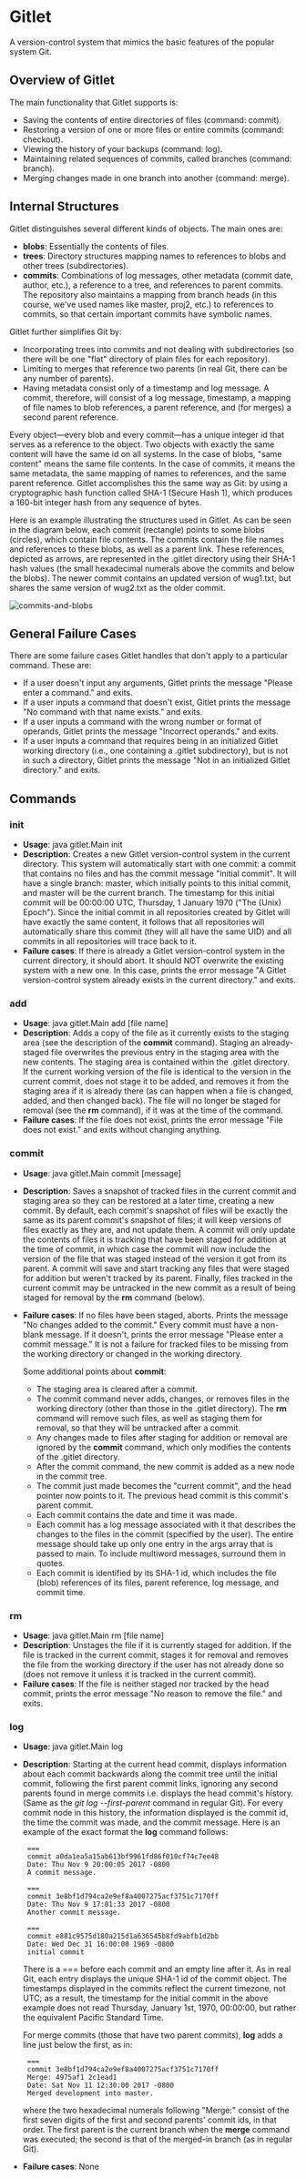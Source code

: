 # Gitlet
A version-control system that mimics the basic features of the popular system Git.

## Overview of Gitlet
The main functionality that Gitlet supports is:
- Saving the contents of entire directories of files (command: commit).
- Restoring a version of one or more files or entire commits (command: checkout).
- Viewing the history of your backups (command: log).
- Maintaining related sequences of commits, called branches (command: branch).
- Merging changes made in one branch into another (command: merge).

## Internal Structures
Gitlet distinguishes several different kinds of objects. The main ones are:
- **blobs**: Essentially the contents of files.
- **trees**: Directory structures mapping names to references to blobs and other trees (subdirectories).
- **commits**: Combinations of log messages, other metadata (commit date, author, etc.), a reference to a tree, and references to parent commits. The repository also maintains a mapping from branch heads (in this course, we've used names like master, proj2, etc.) to references to commits, so that certain important commits have symbolic names.

Gitlet further simplifies Git by:
- Incorporating trees into commits and not dealing with subdirectories (so there will be one "flat" directory of plain files for each repository).
- Limiting to merges that reference two parents (in real Git, there can be any number of parents).
- Having metadata consist only of a timestamp and log message. A commit, therefore, will consist of a log message, timestamp, a mapping of file names to blob references, a parent reference, and (for merges) a second parent reference.

Every object—every blob and every commit—has a unique integer id that serves as a reference to the object. Two objects with exactly the same content will have the same id on all systems. In the case of blobs, "same content" means the same file contents. In the case of commits, it means the same metadata, the same mapping of names to references, and the same parent reference. Gitlet accomplishes this the same way as Git: by using a cryptographic hash function called SHA-1 (Secure Hash 1), which produces a 160-bit integer hash from any sequence of bytes.

Here is an example illustrating the structures used in Gitlet. As can be seen in the diagram below, each commit (rectangle) points to some blobs (circles), which contain file contents. The commits contain the file names and references to these blobs, as well as a parent link. These references, depicted as arrows, are represented in the .gitlet directory using their SHA-1 hash values (the small hexadecimal numerals above the commits and below the blobs). The newer commit contains an updated version of wug1.txt, but shares the same version of wug2.txt as the older commit.

![commits-and-blobs](https://user-images.githubusercontent.com/76065183/147873738-5ab89393-6b31-4279-a983-e8578fba6711.png)

## General Failure Cases
There are some failure cases Gitlet handles that don't apply to a particular command. These are:
- If a user doesn't input any arguments, Gitlet prints the message "Please enter a command." and exits.
- If a user inputs a command that doesn't exist, Gitlet prints the message "No command with that name exists." and exits.
- If a user inputs a command with the wrong number or format of operands, Gitlet prints the message "Incorrect operands." and exits.
- If a user inputs a command that requires being in an initialized Gitlet working directory (i.e., one containing a .gitlet subdirectory), but is not in such a directory, Gitlet prints the message "Not in an initialized Gitlet directory." and exits.

## Commands
### init
- **Usage**: java gitlet.Main init
- **Description**: Creates a new Gitlet version-control system in the current directory. This system will automatically start with one commit: a commit that contains no files and has the commit message "initial commit". It will have a single branch: master, which initially points to this initial commit, and master will be the current branch. The timestamp for this initial commit will be 00:00:00 UTC, Thursday, 1 January 1970 ("The (Unix) Epoch"). Since the initial commit in all repositories created by Gitlet will have exactly the same content, it follows that all repositories will automatically share this commit (they will all have the same UID) and all commits in all repositories will trace back to it.
- **Failure cases**: If there is already a Gitlet version-control system in the current directory, it should abort. It should NOT overwrite the existing system with a new one. In this case, prints the error message "A Gitlet version-control system already exists in the current directory." and exits.

### add
- **Usage**: java gitlet.Main add [file name]
- **Description**: Adds a copy of the file as it currently exists to the staging area (see the description of the **commit** command). Staging an already-staged file overwrites the previous entry in the staging area with the new contents. The staging area is contained within the .gitlet directory. If the current working version of the file is identical to the version in the current commit, does not stage it to be added, and removes it from the staging area if it is already there (as can happen when a file is changed, added, and then changed back). The file will no longer be staged for removal (see the **rm** command), if it was at the time of the command.
- **Failure cases**: If the file does not exist, prints the error message "File does not exist." and exits without changing anything.

### commit
- **Usage**: java gitlet.Main commit [message]
- **Description**: Saves a snapshot of tracked files in the current commit and staging area so they can be restored at a later time, creating a new commit. By default, each commit's snapshot of files will be exactly the same as its parent commit's snapshot of files; it will keep versions of files exactly as they are, and not update them. A commit will only update the contents of files it is tracking that have been staged for addition at the time of commit, in which case the commit will now include the version of the file that was staged instead of the version it got from its parent. A commit will save and start tracking any files that were staged for addition but weren't tracked by its parent. Finally, files tracked in the current commit may be untracked in the new commit as a result of being staged for removal by the **rm** command (below).
- **Failure cases**: If no files have been staged, aborts. Prints the message "No changes added to the commit." Every commit must have a non-blank message. If it doesn't, prints the error message "Please enter a commit message." It is not a failure for tracked files to be missing from the working directory or changed in the working directory.

  Some additional points about **commit**:
  - The staging area is cleared after a commit.
  - The commit command never adds, changes, or removes files in the working directory (other than those in the .gitlet directory). The **rm** command will remove such files, as well as staging them for removal, so that they will be untracked after a commit.
  - Any changes made to files after staging for addition or removal are ignored by the **commit** command, which only modifies the contents of the .gitlet directory.
  - After the commit command, the new commit is added as a new node in the commit tree.
  - The commit just made becomes the "current commit", and the head pointer now points to it. The previous head commit is this commit's parent commit.
  - Each commit contains the date and time it was made.
  - Each commit has a log message associated with it that describes the changes to the files in the commit (specified by the user). The entire message should take up only one entry in the args array that is passed to main. To include multiword messages, surround them in quotes.
  - Each commit is identified by its SHA-1 id, which includes the file (blob) references of its files, parent reference, log message, and commit time.

### rm
- **Usage**: java gitlet.Main rm [file name]
- **Description**: Unstages the file if it is currently staged for addition. If the file is tracked in the current commit, stages it for removal and removes the file from the working directory if the user has not already done so (does not remove it unless it is tracked in the current commit).
- **Failure cases**: If the file is neither staged nor tracked by the head commit, prints the error message "No reason to remove the file." and exits.

### log
- **Usage**: java gitlet.Main log
- **Description**: Starting at the current head commit, displays information about each commit backwards along the commit tree until the initial commit, following the first parent commit links, ignoring any second parents found in merge commits i.e. displays the head commit's history. (Same as the *git log --first-parent* command in regular Git). For every commit node in this history, the information displayed is the commit id, the time the commit was made, and the commit message. Here is an example of the exact format the **log** command follows:

       ===  
       commit a0da1ea5a15ab613bf9961fd86f010cf74c7ee48  
       Date: Thu Nov 9 20:00:05 2017 -0800  
       A commit message.  

       ===  
       commit 3e8bf1d794ca2e9ef8a4007275acf3751c7170ff  
       Date: Thu Nov 9 17:01:33 2017 -0800  
       Another commit message.  

       ===  
       commit e881c9575d180a215d1a636545b8fd9abfb1d2bb  
       Date: Wed Dec 31 16:00:00 1969 -0800  
       initial commit  
   
  There is a === before each commit and an empty line after it. As in real Git, each entry displays the unique SHA-1 id of the commit object. The timestamps displayed in the commits reflect the current timezone, not UTC; as a result, the timestamp for the initial commit in the above example does not read Thursday, January 1st, 1970, 00:00:00, but rather the equivalent Pacific Standard Time.
  
  For merge commits (those that have two parent commits), **log** adds a line just below the first, as in:
  
       ===  
       commit 3e8bf1d794ca2e9ef8a4007275acf3751c7170ff  
       Merge: 4975af1 2c1ead1  
       Date: Sat Nov 11 12:30:00 2017 -0800  
       Merged development into master.
   
  where the two hexadecimal numerals following "Merge:" consist of the first seven digits of the first and second parents' commit ids, in that order. The first parent is the current branch when the **merge** command was executed; the second is that of the merged-in branch (as in regular Git).

- **Failure cases**: None
